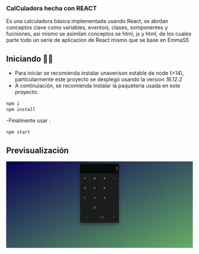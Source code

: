 ### CalCuladora hecha con REACT
Es una calculadora básica implementada usando React, se abrdan conceptos clave como variables, eventois, clases, somponentes y fucniones, asi mismo se asimilan conceptos se html, js y html, de los cuales parte todo un serie de aplicacion de React mismo que se base en EmmaS5
## Iniciando 🛫🛫
- Para iniciar se recomienda instalar unaverison estable de node (>14), particularmente este proyecto se desplegó usando la version *16.12.2* 
- A continuiación, se recomienda instalar la paqueteria usada en este proyecto:
```
npm i 
npm install
```
-Finalmente usar :
```
npm start
```
## Previsualización
![Previsualizacion](Prev.PNG.jpg)